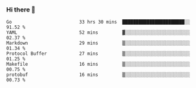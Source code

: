### Hi there 👋

<!--
**yeya24/yeya24** is a ✨ _special_ ✨ repository because its `README.md` (this file) appears on your GitHub profile.

Here are some ideas to get you started:

- 🔭 I’m currently working on ...
- 🌱 I’m currently learning ...
- 👯 I’m looking to collaborate on ...
- 🤔 I’m looking for help with ...
- 💬 Ask me about ...
- 📫 How to reach me: ...
- 😄 Pronouns: ...
- ⚡ Fun fact: ...
-->

<!--START_SECTION:waka-->

```text
Go                         33 hrs 30 mins  ███████████████████████░░   91.52 %
YAML                       52 mins         ▓░░░░░░░░░░░░░░░░░░░░░░░░   02.37 %
Markdown                   29 mins         ▒░░░░░░░░░░░░░░░░░░░░░░░░   01.34 %
Protocol Buffer            27 mins         ▒░░░░░░░░░░░░░░░░░░░░░░░░   01.25 %
Makefile                   16 mins         ▒░░░░░░░░░░░░░░░░░░░░░░░░   00.75 %
protobuf                   16 mins         ▒░░░░░░░░░░░░░░░░░░░░░░░░   00.73 %
```

<!--END_SECTION:waka-->
